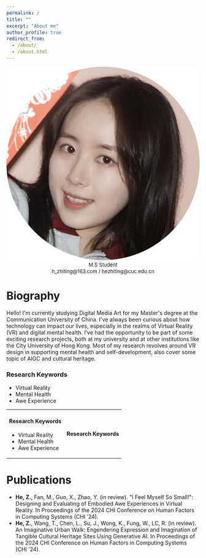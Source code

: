 ```yaml
---
permalink: /
title: ""
excerpt: "About me"
author_profile: true
redirect_from: 
  - /about/
  - /about.html
---
```

<div align="center"><img src='/images/Personal Photo.png'></div>
<center><font size="2" >M.S Student</font></center>
<center><font size="2" >h_zhiting@163.com  /  hezhiting@cuc.edu.cn</font></center>

# Biography

Hello! I'm currently studying Digital Media Art for my Master's degree at the Communication University of China. I've always been curious about how technology can impact our lives, especially in the realms of Virtual Reality (VR) and digital mental health. I've had the opportunity to be part of some exciting research projects, both at my university and at other institutions like the City University of Hong Kong. Most of my research revolves around VR design in supporting mental health and self-development, also cover some topic of AIGC and cultural heritage.

### Research Keywords
- Virtual Reality
- Mental Health
- Awe Experience
<html>
    <table style="margin-left: auto; margin-right: auto;">
        <tr>
            <td>
                <!--左侧内容-->
                <h4>Research Keywords</h4>
              <ul>
<li>Virtual Reality</li>
<li>Mental Health</li>
<li>Awe Experience</li>
</ul>
            </td>
            <td>
                <!--右侧内容-->
                <h4>Research Keywords</h4>
            </td>
        </tr>
    </table>
</html>




# Publications
- **He, Z.**, Fan, M., Guo, X., Zhao, Y. (in review). "I Feel Myself So Small!": Designing and Evaluating of Embodied Awe Experiences in Virtual Reality. In Proceedings of the 2024 CHI Conference on Human Factors in Computing Systems (CHI ’24).
- **He, Z.**, Wang, T., Chen, L., Su, J., Wong, K., Fung, W., LC, R. (in review). An Imaginative Urban Walk: Engendering Expression and Imagination of Tangible Cultural Heritage Sites Using Generative AI. In Proceedings of the 2024 CHI Conference on Human Factors in Computing Systems (CHI ’24).

